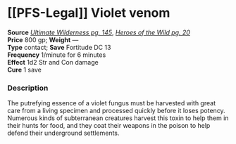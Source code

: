 # [[PFS-Legal]] Violet venom

**Source** [_Ultimate Wilderness pg. 145_](http://paizo.com/products/btpy9ujo), [_Heroes of the Wild pg. 20_](http://paizo.com/products/btpy9cro?Pathfinder-Player-Companion-Heroes-of-the-Wild)  
**Price** 800 gp; **Weight** —  
**Type** contact; **Save** Fortitude DC 13  
**Frequency** 1/minute for 6 minutes  
**Effect** 1d2 Str and Con damage  
**Cure** 1 save

### Description

The putrefying essence of a violet fungus must be harvested with great care from a living specimen and processed quickly before it loses potency. Numerous kinds of subterranean creatures harvest this toxin to help them in their hunts for food, and they coat their weapons in the poison to help defend their underground settlements.